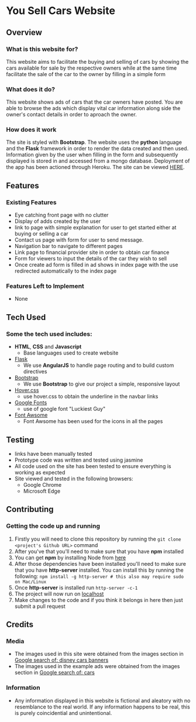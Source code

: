 # You Sell Cars Website
 
## Overview
 
### What is this website for?

This website aims to facilitate the buying and selling of cars by showing the cars available for sale by the respective owners while at the same time facilitate the sale of the car to the owner by filling in a simple form

### What does it do?

This website shows ads of cars that the car owners have posted. You are able to browse the ads which display vital car information along side the owner's contact details in order to aproach the owner. 
 
### How does it work

The site is styled with **Bootstrap**. The website uses the **python** language and the **Flask** framework in order to render the data created and then used. Information given by the user when filling in the form and subsequently displayed is stored in and accessed from a mongo database. Deployment of the app has been actioned through Heroku. The site can be viewed [HERE](https://futoisaru.github.io/hippo/). 

## Features
 
### Existing Features
- Eye catching front page with no clutter
- Display of adds created by the user
- link to page with simple explanation for user to get started either at buying or selling a car
- Contact us page with form for user to send message.
- Navigation bar to navigate to different pages
- Link page to financial provider site in order to obtain car finance
- Form for viewers to input the details of the car they wish to sell
- Once create ad form is filled in ad shows in index page with the use redirected automatically to the index page

### Features Left to Implement
- None

## Tech Used

### Some the tech used includes:
- **HTML**, **CSS** and **Javascript**
  - Base languages used to create website
- [Flask](http://flask.pocoo.org/)
    - We use **AngularJS** to handle page routing and to build custom directives
- [Bootstrap](http://getbootstrap.com/)
    - We use **Bootstrap** to give our project a simple, responsive layout
- [Hover.css](http://ianlunn.github.io/Hover/)
    - use hover.css to obtain the underline in the navbar links
- [Google Fonts](https://fonts.google.com/)
    - use of google font "Luckiest Guy"
- [Font Awsome](https://fontawesome.com/)
    - Font Awsome has been used for the icons in all the pages

## Testing
- links have been manually tested
- Prototype code was written and tested using jasmine
- All code used on the site has been tested to ensure everything is working as expected
- Site viewed and tested in the following browsers:
  - Google Chrome
  - Microsoft Edge

## Contributing
 
### Getting the code up and running
1. Firstly you will need to clone this repository by running the ```git clone <project's Github URL>``` command
2. After you've that you'll need to make sure that you have **npm** installed
  1. You can get **npm** by installing Node from [here](https://nodejs.org/en/)
4. After those dependencies have been installed you'll need to make sure that you have **http-server** installed. You can install this by running the following: ```npm install -g http-server # this also may require sudo on Mac/Linux```
5. Once **http-server** is installed run ```http-server -c-1```
6. The project will now run on [localhost](http://127.0.0.1:8080)
7. Make changes to the code and if you think it belongs in here then just submit a pull request

## Credits

### Media
- The images used in this site were obtained from the images section in [Google search of: disney cars banners](https://google.ie/)
- The images used in the example ads were obtained from the images section in [Google search of: cars](https://google.ie/)

### Information
- Any information displayed in this website is fictional and aleatory with no resemblance to the real world. If any information happens to be real, this is purely coincidential and unintentional. 